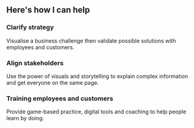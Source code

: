 <h2>Here's how I can help</h2>

<h3>Clarify strategy</h3>

<p>Visualise a business challenge then validate possible solutions with employees and customers.</p>

<h3>Align stakeholders</h3>

<p>Use the power of visuals and storytelling to explain complex information and get everyone on the same page.</p>

<h3>Training employees and customers</h3>

<p>Provide game-based practice, digital tools and coaching to help people learn by doing.</p>
